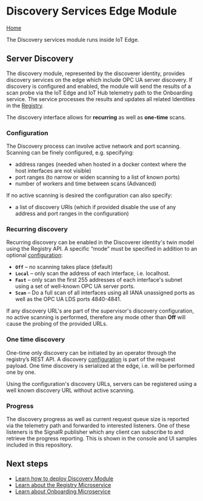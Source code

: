 # Discovery Services Edge Module

[Home](readme.md)

The Discovery services module runs inside IoT Edge.  

## Server Discovery

The discovery module, represented by the discoverer identity, provides discovery services on the edge which include OPC UA server discovery.  If discovery is configured and enabled, the module will send the results of a scan probe via the IoT Edge and IoT Hub telemetry path to the Onboarding service.  The service processes the results and updates all related Identities in the [Registry](../services/registry.md).

The discovery interface allows for **recurring** as well as **one-time** scans.  

### Configuration

The Discovery process can involve active network and port scanning.  Scanning can be finely configured, e.g. specifying:

* address ranges (needed when hosted in a docker context where the host interfaces are not visible)
* port ranges (to narrow or widen scanning to a list of known ports)
* number of workers and time between scans (Advanced)

If no active scanning is desired the configuration can also specify:

* a list of discovery URIs (which if provided disable the use of any address and port ranges in the configuration)

### Recurring discovery

Recurring discovery can be enabled in the Discoverer identity's twin model using the Registry API.   A specific “mode” must be specified in addition to an optional [configuration](#Configuration):

* **`Off`** – no scanning takes place (default)
* **`Local`** – only scan the address of each interface, i.e. localhost.
* **`Fast`** – only scan the first 255 addresses of each interface's subnet using a set of well-known OPC UA server ports.
* **`Scan`** – Do a full scan of all interfaces using all IANA unassigned ports as well as the OPC UA LDS ports 4840-4841.

If any discovery URL's are part of the supervisor's discovery configuration, no active scanning is performed, therefore any mode other than **Off** will cause the probing of the provided URLs.

### One time discovery

One-time only discovery can be initiated by an operator through the registry’s REST API.  A discovery [configuration](#Configuration) is part of the request payload.  One time discovery is serialized at the edge, i.e. will be performed one by one.

Using the configuration's discovery URLs, servers can be registered using a well known discovery URL without active scanning.  

### Progress

The discovery progress as well as current request queue size is reported via the telemetry path and forwarded to interested listeners.   One of these listeners is the SignalR publisher which any client can subscribe to and retrieve the progress reporting.   This is shown in the console and UI samples included in this repository.

## Next steps

* [Learn how to deploy Discovery Module](../deploy/howto-install-iot-edge.md)
* [Learn about the Registry Microservice](../services/registry.md)
* [Learn about Onboarding Microservice](../services/onboarding.md)

